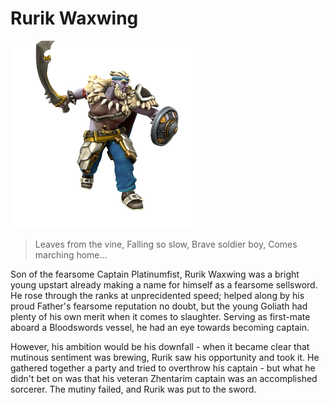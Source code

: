 # Rurik Waxwing
![](rurikWaxwing.png)
> Leaves from the vine, 
> Falling so slow, 
> Brave soldier boy, 
> Comes marching home...

Son of the fearsome Captain Platinumfist, Rurik Waxwing was a bright young upstart already making a name for himself as a fearsome sellsword. He rose through the ranks at unprecidented speed; helped along by his proud Father's fearsome reputation no doubt, but the young Goliath had plenty of his own merit when it comes to slaughter. Serving as first-mate aboard a Bloodswords vessel, he had an eye towards becoming captain.

However, his ambition would be his downfall - when it became clear that mutinous sentiment was brewing, Rurik saw his opportunity and took it. He gathered together a party and tried to overthrow his captain - but what he didn't bet on was that his veteran Zhentarim captain was an accomplished sorcerer. The mutiny failed, and Rurik was put to the sword.